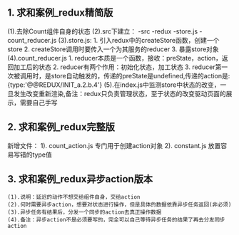 ## 1. 求和案例_redux精简版
  (1).去除Count组件自身的状态
  (2).src下建立：
      -src
        -redux
          -store.js
          -count_reducer.js
  (3).store.js:
    1. 引入redux中的createStore函数，创建一个store
    2. createStore调用时要传入一个为其服务的reducer
    3. 暴露store对象
  (4).count_reducer.js
    1. reducer本质是一个函数，接收：preState，action，返回加工后的状态
    2. reducer有两个作用：初始化状态，加工状态
    3. reducer第一次被调用时，是store自动触发的，传递的preState是undefined,传递的action是:{type:'@@REDUX/INIT_a.2.b.4'}
  (5).在index.js中监测store中状态的改变，一旦发生改变重新渲染<App />,备注：redux只负责管理状态，至于状态的改变驱动页面的展示，需要自己手写


## 2. 求和案例_redux完整版

  新增文件：
    1). count_action.js 专门用于创建action对象
    2). constant.js 放置容易写错的type值

## 3. 求和案例_redux异步action版本
    (1).说明：延迟的动作不想交给组件自身，交给action
    (2).何时需要异步action，想要对状态进行操作，但是具体的数据依靠异步任务返回(非必须)
    (3).异步任务有结果后，分发一个同步的action去真正操作数据
    (4).备注：异步action不是必须要写的，完全可以自己等待异步任务的结果了再去分发同步action